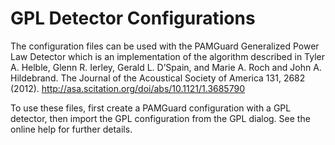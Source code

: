 # GPL Detector Configurations
The configuration files can be used with the PAMGuard Generalized 
Power Law Detector which is an implementation of the algorithm described in 
Tyler A. Helble, Glenn R. Ierley, Gerald L. D’Spain, and Marie A. Roch and 
John A. Hildebrand. The Journal of the Acoustical Society of America 131, 2682 (2012).
http://asa.scitation.org/doi/abs/10.1121/1.3685790 

To use these files, first create a PAMGuard configuration with a GPL detector, 
then import the GPL configuration from the GPL dialog. See the online help for further details. 
